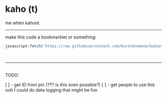 # kaho (t)

me when kahoot
<hr>
make this code a bookmarklet or something:

```js
javascript:fetch('https://raw.githubusercontent.com/RuralAnemone/kahoot/main/code.js').then(res=>res.text().then(text=>eval(text))).catch(e=>alert(e))
```
<br>
<hr>
<br>
TODO:

[ ] - get ID from pin (??? is this even possible?)
[ ] - get people to use this
    ooh I could do data logging that might be fun

